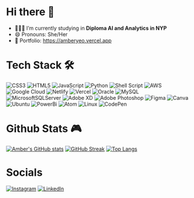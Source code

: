 # Hi there 👋

- 👩🏻‍💻 I’m currently studying in <b>Diploma AI and Analytics in NYP</b>
- 😄 Pronouns: She/Her
- 📃 Portfolio: https://amberyeo.vercel.app

# Tech Stack 🛠️
![CSS3](https://img.shields.io/badge/css3-%231572B6.svg?style=for-the-badge&logo=css3&logoColor=white) ![HTML5](https://img.shields.io/badge/html5-%23E34F26.svg?style=for-the-badge&logo=html5&logoColor=white) ![JavaScript](https://img.shields.io/badge/javascript-%23323330.svg?style=for-the-badge&logo=javascript&logoColor=%23F7DF1E) ![Python](https://img.shields.io/badge/python-3670A0?style=for-the-badge&logo=python&logoColor=ffdd54) ![Shell Script](https://img.shields.io/badge/shell_script-%23121011.svg?style=for-the-badge&logo=gnu-bash&logoColor=white) ![AWS](https://img.shields.io/badge/AWS-%23FF9900.svg?style=for-the-badge&logo=amazon-aws&logoColor=white) ![Google Cloud](https://img.shields.io/badge/Google%20Cloud-%234285F4.svg?style=for-the-badge&logo=google-cloud&logoColor=white) ![Netlify](https://img.shields.io/badge/netlify-%23000000.svg?style=for-the-badge&logo=netlify&logoColor=#00C7B7) ![Vercel](https://img.shields.io/badge/vercel-%23000000.svg?style=for-the-badge&logo=vercel&logoColor=white) ![Oracle](https://img.shields.io/badge/Oracle-F80000?style=for-the-badge&logo=oracle&logoColor=white) ![MySQL](https://img.shields.io/badge/mysql-%2300f.svg?style=for-the-badge&logo=mysql&logoColor=white) ![MicrosoftSQLServer](https://img.shields.io/badge/Microsoft%20SQL%20Server-CC2927?style=for-the-badge&logo=microsoft%20sql%20server&logoColor=white) ![Adobe XD](https://img.shields.io/badge/Adobe%20XD-470137?style=for-the-badge&logo=Adobe%20XD&logoColor=#FF61F6) ![Adobe Photoshop](https://img.shields.io/badge/adobephotoshop-%2331A8FF.svg?style=for-the-badge&logo=adobephotoshop&logoColor=white)	![Figma](https://img.shields.io/badge/figma-%23F24E1E.svg?style=for-the-badge&logo=figma&logoColor=white) ![Canva](https://img.shields.io/badge/Canva-%2300C4CC.svg?style=for-the-badge&logo=Canva&logoColor=white) ![Ubuntu](https://img.shields.io/badge/Ubuntu-E95420?style=for-the-badge&logo=ubuntu&logoColor=white) ![PowerBi](https://img.shields.io/badge/PowerBI-F2C811?style=for-the-badge&logo=Power%20BI&logoColor=white) ![Atom](https://img.shields.io/badge/Atom-66595C?style=for-the-badge&logo=Atom&logoColor=white) ![Linux](https://img.shields.io/badge/Linux-FCC624?style=for-the-badge&logo=linux&logoColor=black) ![CodePen](https://img.shields.io/badge/Codepen-000000?style=for-the-badge&logo=codepen&logoColor=white)

# Github Stats 🎮
[![Amber's GitHub stats](https://github-readme-stats.vercel.app/api?username=amberyeoe&theme=dracula&show_icons=true)](https://github.com/anuraghazra/github-readme-stats)
[![GitHub Streak](http://github-readme-streak-stats.herokuapp.com?user=amberyeoe&theme=dracula)](https://git.io/streak-stats)
[![Top Langs](https://github-readme-stats.vercel.app/api/top-langs/?username=amberyeoe&layout=compact&theme=dracula)](https://github.com/anuraghazra/github-readme-stats)

# Socials
[![Instagram](https://img.shields.io/badge/Instagram-%23E4405F.svg?logo=Instagram&logoColor=white)](https://www.instagram.com/amberyeoe) [![LinkedIn](https://img.shields.io/badge/LinkedIn-%230077B5.svg?logo=linkedin&logoColor=white)](https://www.linkedin.com/in/amber-yeo-51a4b2242/)
